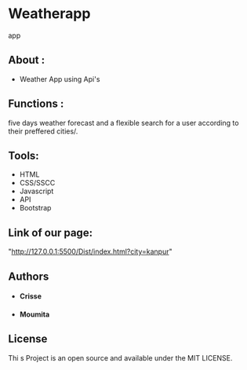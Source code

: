 # Weatherapp
app
## About :
* Weather App using Api's

## Functions :
five days weather forecast and a flexible search for a user according to their preffered cities/.

## Tools:
* HTML
* CSS/SSCC
* Javascript
* API
* Bootstrap

## Link of our page:
"http://127.0.0.1:5500/Dist/index.html?city=kanpur"


## Authors 
* #### Crisse
* #### Moumita

## License 
Thi s Project is an open source and available under the MIT LICENSE.

